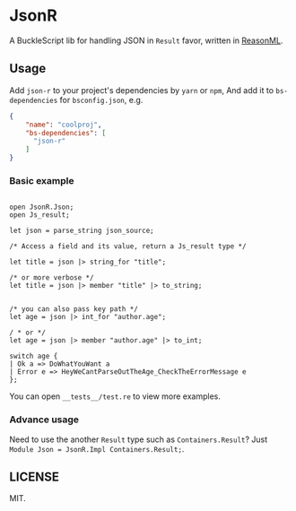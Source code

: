 # JsonR

A BuckleScript lib for handling JSON in `Result` favor, written in [ReasonML](http://facebook.github.io/reason/).

## Usage

Add `json-r` to your project's dependencies by `yarn` or `npm`, And add it to `bs-dependencies` for `bsconfig.json`, e.g.

```json
{
    "name": "coolproj",
    "bs-dependencies": [
      "json-r"
    ]
}
```

### Basic example

```reason

open JsonR.Json;
open Js_result;

let json = parse_string json_source;

/* Access a field and its value, return a Js_result type */

let title = json |> string_for "title";

/* or more verbose */
let title = json |> member "title" |> to_string;


/* you can also pass key path */
let age = json |> int_for "author.age";

/ * or */
let age = json |> member "author.age" |> to_int;

switch age {
| Ok a => DoWhatYouWant a
| Error e => HeyWeCantParseOutTheAge_CheckTheErrorMessage e
};

```

You can open `__tests__/test.re` to view more examples.

### Advance usage

Need to use the another `Result` type such as `Containers.Result`? Just `Module Json = JsonR.Impl Containers.Result;`.

## LICENSE

MIT.
